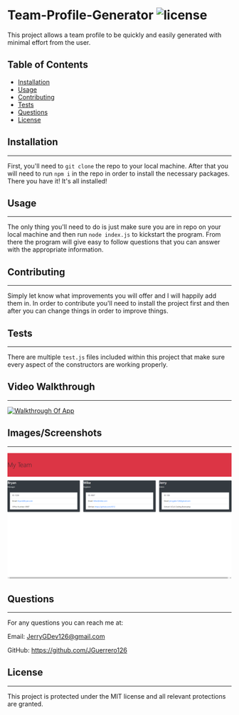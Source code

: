 # Team-Profile-Generator ![license](https://img.shields.io/badge/license-MIT-green)

This project allows a team profile to be quickly and easily generated with minimal effort from the user.

## Table of Contents

- [Installation](#installation)
- [Usage](#usage)
- [Contributing](#contributing)
- [Tests](#tests)
- [Questions](#questions)
- [License](#license)

## Installation

---

First, you'll need to `git clone` the repo to your local machine. After that you will need to run `npm i` in the repo in order to install the necessary packages. There you have it! It's all installed!

## Usage

---

The only thing you'll need to do is just make sure you are in repo on your local machine and then run `node index.js` to kickstart the program. From there the program will give easy to follow questions that you can answer with the appropriate information.

## Contributing

---

Simply let know what improvements you will offer and I will happily add them in. In order to contribute you'll need to install the project first and then after you can change things in order to improve things.

## Tests

---

There are multiple `test.js` files included within this project that make sure every aspect of the constructors are working properly.

## Video Walkthrough

---

[![Walkthrough Of App](https://img.youtube.com/vi/oxFz1iLB1Ms/0.jpg)](http://www.youtube.com/watch?v=oxFz1iLB1Ms)

## Images/Screenshots

---

![Screenshot](Screenshot.png)

## Questions

---

For any questions you can reach me at:

Email: JerryGDev126@gmail.com

GitHub: https://github.com/JGuerrero126

## License

---

This project is protected under the MIT license and all relevant protections are granted.

